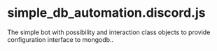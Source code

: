 # simple_db_automation.discord.js
The simple bot with possibility and interaction class objects to provide configuration interface to mongodb..
